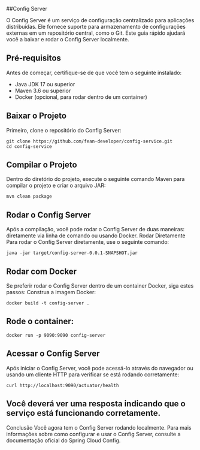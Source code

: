 ##Config Server

O Config Server é um serviço de configuração centralizado para aplicações distribuídas. Ele fornece suporte para armazenamento de configurações externas em um repositório central, como o Git. Este guia rápido ajudará você a baixar e rodar o Config Server localmente.

## Pré-requisitos

Antes de começar, certifique-se de que você tem o seguinte instalado:

- Java JDK 17 ou superior
- Maven 3.6 ou superior
- Docker (opcional, para rodar dentro de um container)

## Baixar o Projeto

Primeiro, clone o repositório do Config Server:

```
git clone https://github.com/fean-developer/config-service.git
cd config-service
```


## Compilar o Projeto
Dentro do diretório do projeto, execute o seguinte comando Maven para compilar o projeto e criar o arquivo JAR:

```mvn clean package```


## Rodar o Config Server
Após a compilação, você pode rodar o Config Server de duas maneiras: diretamente via linha de comando ou usando Docker.
Rodar Diretamente
Para rodar o Config Server diretamente, use o seguinte comando:

```
java -jar target/config-server-0.0.1-SNAPSHOT.jar
```

## Rodar com Docker
Se preferir rodar o Config Server dentro de um container Docker, siga estes passos:
Construa a imagem Docker:

```
docker build -t config-server .
```

## Rode o container:

```
docker run -p 9090:9090 config-server
```

## Acessar o Config Server
Após iniciar o Config Server, você pode acessá-lo através do navegador ou usando um cliente HTTP para verificar se está rodando corretamente:

```
curl http://localhost:9090/actuator/health
```


## Você deverá ver uma resposta indicando que o serviço está funcionando corretamente.
Conclusão
Você agora tem o Config Server rodando localmente. Para mais informações sobre como configurar e usar o Config Server, consulte a documentação oficial do Spring Cloud Config.
